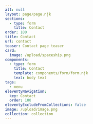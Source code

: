 ```yaml
---
alt: null
layout: page/page.njk
sections:
  - type: form
    title: Contact
order: 100
title: Contact
url: contact
teaser: Contact page teaser
card:
  image: /upload/spaceship.png
components:
  - type: form
    title: Contact
    template: components/form/form.njk
    text: body text
tags:
  - menu
eleventyNavigation:
  key: Contact
  order: 100
eleventyExcludeFromCollections: false
image: /upload/image.png
collection: collection
---
```

